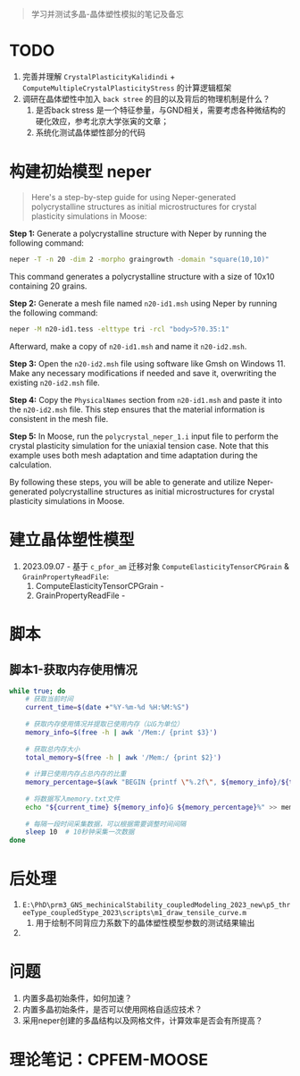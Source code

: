 > 学习并测试多晶-晶体塑性模拟的笔记及备忘
# TODO
1. 完善并理解 `CrystalPlasticityKalidindi` + `ComputeMultipleCrystalPlasticityStress` 的计算逻辑框架
2. 调研在晶体塑性中加入 `back stree` 的目的以及背后的物理机制是什么？
   1. 是否back stress 是一个特征参量，与GND相关，需要考虑各种微结构的硬化效应，参考北京大学张寅的文章；
   2. 系统化测试晶体塑性部分的代码

# 构建初始模型 neper
> Here's a step-by-step guide for using Neper-generated polycrystalline structures as initial microstructures for crystal plasticity simulations in Moose:

**Step 1:** Generate a polycrystalline structure with Neper by running the following command:
```bash
neper -T -n 20 -dim 2 -morpho graingrowth -domain "square(10,10)"
```
This command generates a polycrystalline structure with a size of 10x10 containing 20 grains.

**Step 2:** Generate a mesh file named `n20-id1.msh` using Neper by running the following command:
```bash
neper -M n20-id1.tess -elttype tri -rcl "body>5?0.35:1"
```
Afterward, make a copy of `n20-id1.msh` and name it `n20-id2.msh`.

**Step 3:** Open the `n20-id2.msh` file using software like Gmsh on Windows 11. Make any necessary modifications if needed and save it, overwriting the existing `n20-id2.msh` file.

**Step 4:** Copy the `PhysicalNames` section from `n20-id1.msh` and paste it into the `n20-id2.msh` file. This step ensures that the material information is consistent in the mesh file.

**Step 5:** In Moose, run the `polycrystal_neper_1.i` input file to perform the crystal plasticity simulation for the uniaxial tension case. Note that this example uses both mesh adaptation and time adaptation during the calculation.

By following these steps, you will be able to generate and utilize Neper-generated polycrystalline structures as initial microstructures for crystal plasticity simulations in Moose.

# 建立晶体塑性模型
1. 2023.09.07 - 基于 `c_pfor_am` 迁移对象 `ComputeElasticityTensorCPGrain` & `GrainPropertyReadFile`:
   1. ComputeElasticityTensorCPGrain - 
   2. GrainPropertyReadFile - 

# 脚本

## 脚本1-获取内存使用情况
```bash 
while true; do
    # 获取当前时间
    current_time=$(date +"%Y-%m-%d %H:%M:%S")
    
    # 获取内存使用情况并提取已使用内存（以G为单位）
    memory_info=$(free -h | awk '/Mem:/ {print $3}')
    
    # 获取总内存大小
    total_memory=$(free -h | awk '/Mem:/ {print $2}')
    
    # 计算已使用内存占总内存的比重
    memory_percentage=$(awk "BEGIN {printf \"%.2f\", ${memory_info}/${total_memory} * 100}")
    
    # 将数据写入memory.txt文件
    echo "${current_time} ${memory_info}G ${memory_percentage}%" >> memory.txt
    
    # 每隔一段时间采集数据，可以根据需要调整时间间隔
    sleep 10  # 10秒钟采集一次数据
done
```

# 后处理
1. `E:\PhD\prm3_GNS_mechinicalStability_coupledModeling_2023_new\p5_threeType_coupledStype_2023\scripts\m1_draw_tensile_curve.m`
   1. 用于绘制不同背应力系数下的晶体塑性模型参数的测试结果输出
2. 
# 问题
1. 内置多晶初始条件，如何加速？
2. 内置多晶初始条件，是否可以使用网格自适应技术？
3. 采用neper创建的多晶结构以及网格文件，计算效率是否会有所提高？


# 理论笔记：CPFEM-MOOSE


